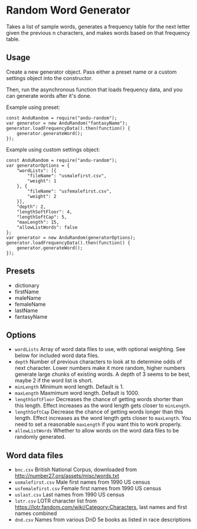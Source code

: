 # Random Word Generator

Takes a list of sample words, generates a frequency table for the next letter given the previous n characters, and makes words based on that frequency table.

## Usage

Create a new generator object. Pass either a preset name or a custom settings object into the constructor.

Then, run the asynchronous function that loads frequency data, and you can generate words after it's done.

Example using preset:

```
const AnduRandom = require("andu-random");
var generator = new AnduRandom("fantasyName");
generator.loadFrequencyData().then(function() {
	generator.generateWord();
});
```

Example using custom settings object:

```
const AnduRandom = require("andu-random");
var generatorOptions = {
	"wordLists": [{
		"fileName": "usmalefirst.csv",
		"weight": 1
	}, {
		"fileName": "usfemalefirst.csv",
		"weight": 2
	}],
	"depth": 2,
	"lengthSoftFloor": 4,
	"lengthSoftCap": 5,
	"maxLength": 15,
	"allowListWords": false
};
var generator = new AnduRandom(generatorOptions);
generator.loadFrequencyData().then(function() {
	generator.generateWord();
});
```

## Presets

* dictionary
* firstName
* maleName
* femaleName
* lastName
* fantasyName

## Options

* `wordLists` Array of word data files to use, with optional weighting. See below for included word data files. 
* `depth` Number of previous characters to look at to determine odds of next character. Lower numbers make it more random, higher numbers generate large chunks of existing words. A depth of 3 seems to be best, maybe 2 if the word list is short.
* `minLength` Minimum word length. Default is 1.
* `maxLength` Maxmimum word length. Default is 1000.
* `lengthSoftFloor` Decreases the chance of getting words shorter than this length. Effect increases as the word length gets closer to `minLength`.
* `lengthSoftCap` Decrease the chance of getting words longer than this length. Effect increases as the word length gets closer to `maxLength`. You need to set a reasonable `maxLength` if you want this to work properly.
* `allowListWords` Whether to allow words on the word data files to be randomly generated.

## Word data files

* `bnc.csv` British National Corpus, downloaded from http://number27.org/assets/misc/words.txt
* `usmalefirst.csv` Male first names from 1990 US census
* `usfemalefirst.csv` Female first names from 1990 US census
* `uslast.csv` Last names from 1990 US census
* `lotr.csv` LOTR character list from https://lotr.fandom.com/wiki/Category:Characters, last names and first names combined
* `dnd.csv` Names from various DnD 5e books as listed in race descriptions
